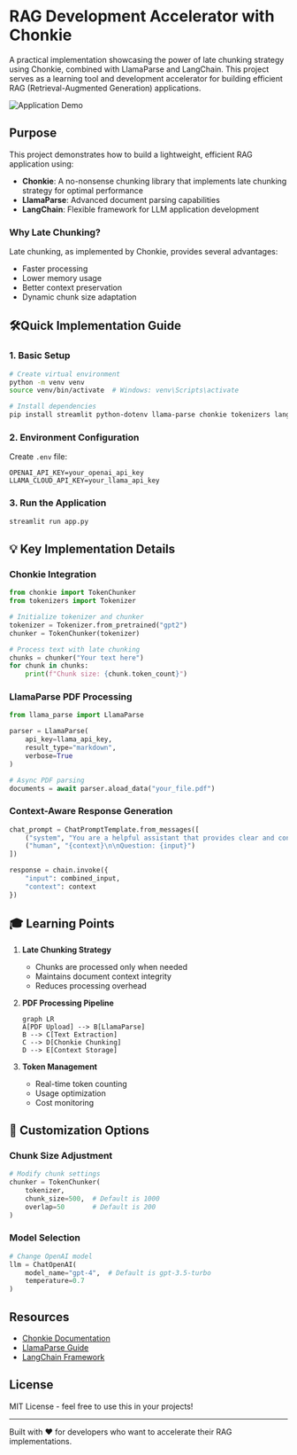 # RAG Development Accelerator with Chonkie

A practical implementation showcasing the power of late chunking strategy using Chonkie, combined with LlamaParse and LangChain. This project serves as a learning tool and development accelerator for building efficient RAG (Retrieval-Augmented Generation) applications.

![Application Demo](assets/demo.gif)

## Purpose

This project demonstrates how to build a lightweight, efficient RAG application using:

- **Chonkie**: A no-nonsense chunking library that implements late chunking strategy for optimal performance
- **LlamaParse**: Advanced document parsing capabilities
- **LangChain**: Flexible framework for LLM application development

### Why Late Chunking?

Late chunking, as implemented by Chonkie, provides several advantages:
- Faster processing
- Lower memory usage
- Better context preservation
- Dynamic chunk size adaptation

## 🛠Quick Implementation Guide

### 1. Basic Setup
```bash
# Create virtual environment
python -m venv venv
source venv/bin/activate  # Windows: venv\Scripts\activate

# Install dependencies
pip install streamlit python-dotenv llama-parse chonkie tokenizers langchain-openai tiktoken nest-asyncio
```

### 2. Environment Configuration
Create `.env` file:
```env
OPENAI_API_KEY=your_openai_api_key
LLAMA_CLOUD_API_KEY=your_llama_api_key
```

### 3. Run the Application
```bash
streamlit run app.py
```

## 💡 Key Implementation Details

### Chonkie Integration
```python
from chonkie import TokenChunker
from tokenizers import Tokenizer

# Initialize tokenizer and chunker
tokenizer = Tokenizer.from_pretrained("gpt2")
chunker = TokenChunker(tokenizer)

# Process text with late chunking
chunks = chunker("Your text here")
for chunk in chunks:
    print(f"Chunk size: {chunk.token_count}")
```

### LlamaParse PDF Processing
```python
from llama_parse import LlamaParse

parser = LlamaParse(
    api_key=llama_api_key,
    result_type="markdown",
    verbose=True
)

# Async PDF parsing
documents = await parser.aload_data("your_file.pdf")
```

### Context-Aware Response Generation
```python
chat_prompt = ChatPromptTemplate.from_messages([
    ("system", "You are a helpful assistant that provides clear and concise responses."),
    ("human", "{context}\n\nQuestion: {input}")
])

response = chain.invoke({
    "input": combined_input,
    "context": context
})
```

## 🎓 Learning Points

1. **Late Chunking Strategy**
   - Chunks are processed only when needed
   - Maintains document context integrity
   - Reduces processing overhead

2. **PDF Processing Pipeline**
   ```mermaid
   graph LR
   A[PDF Upload] --> B[LlamaParse]
   B --> C[Text Extraction]
   C --> D[Chonkie Chunking]
   D --> E[Context Storage]
   ```

3. **Token Management**
   - Real-time token counting
   - Usage optimization
   - Cost monitoring

## 🔧 Customization Options

### Chunk Size Adjustment
```python
# Modify chunk settings
chunker = TokenChunker(
    tokenizer,
    chunk_size=500,  # Default is 1000
    overlap=50       # Default is 200
)
```

### Model Selection
```python
# Change OpenAI model
llm = ChatOpenAI(
    model_name="gpt-4",  # Default is gpt-3.5-turbo
    temperature=0.7
)
```

## Resources

- [Chonkie Documentation](https://github.com/chonkie-ai/chonkie)
- [LlamaParse Guide](https://cloud.llamaindex.ai/)
- [LangChain Framework](https://python.langchain.com/docs/get_started/introduction)

## License

MIT License - feel free to use this in your projects!

---
Built with ❤️ for developers who want to accelerate their RAG implementations.
